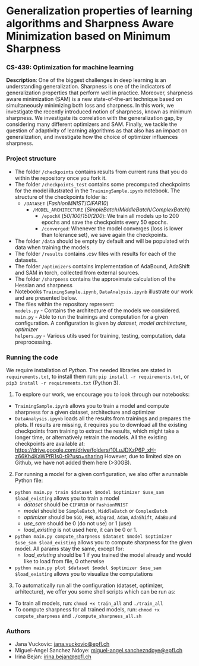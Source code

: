 # Generalization properties of learning algorithms and Sharpness Aware Minimization based on Minimum Sharpness
### CS-439: Optimization for machine learning
**Description**:
One of the biggest challenges in deep learning is an understanding generalization. Sharpness is one of the indicators of generalization properties that perform well in practice. Moreover, sharpness aware minimization (SAM) is a new state-of-the-art technique based on simultaneously minimizing both loss and sharpness. In this work, we investigate the recently introduced notion of sharpness, known as minimum sharpness. We investigate its correlation with the generalization gap, by considering many different optimizers and SAM. Finally, we tackle the question of adaptivity of learning algorithms as that also has an impact on generalization, and investigate how the choice of optimizer influences sharpness. 

### Project structure
- The folder `/checkpoints` contains results from current runs that you do within the repository once you fork it.
- The folder `/checkpoints_test` contains some precomputed checkpoints for the model illustrated in the `TrainingSample.ipynb` notebook. The structure of the checkpoints folder is:
  - `/DATASET` (_FashionMNIST_/_CIFAR10_)
    - `/MODEL_ARCHITECTURE` (_SimpleBatch_/_MiddleBatch_/_ComplexBatch_)
      - `/epochX` (_50_/_100_/_150_/_200_): We train all models up to 200 epochs and save the checkpoints every 50 epochs.
      - `/converged`: Whenever the model converges (loss is lower than tolerance set), we save again the checkpoints.
- The folder `/data` should be empty by default and will be populated with data when training the models.
- The folder `/results` contains .csv files with results for each of the datasets.
- The folder `/optimizers` contains implementation of AdaBound, AdaShift and SAM in torch, collected from external sources.
- The folder `/sharpness` contains the approximate calculation of the Hessian and sharpness
- Notebooks `TrainingSample.ipynb`, `DataAnalysis.ipynb` illustrate our work and are presented below.
- The files within the repository represent:
<br />`models.py` - Contains the architecture of the models we considered.
<br />`main.py` - Able to run the trainings and computation for a given configuration. A configuration is given by *dataset*, *model architecture*, *optimizer*
<br />`helpers.py` - Various utils used for training, testing, computation, data preprocessing.
### Running the code

We require installation of *Python*. The needed libraries are stated in `requirements.txt`, to install them run: `pip install -r requirements.txt`,
or `pip3 install -r requirements.txt` (Python 3).
1. To explore our work, we encourage you to look through our notebooks:
- `TrainingSample.ipynb` allows you to train a model and compute sharpness for a given dataset, architecture and optimizer
- `DataAnalysis.ipynb` loads all the results from trainings and prepares the plots. If results are missing, it requires you to download all the existing checkpoints from training to extract the results, which might take a longer time, or alternatively retrain the models.
All the existing checkpoints are available at: https://drive.google.com/drive/folders/10LuJDXzP6P_xH-z66Kh4KaWPfR1s0-t9?usp=sharing
However, due to limited size on Github, we have not added them here (>30GB).

2. For running a model for a given configuration, we also offer a runnable Python file:
- `python main.py train $dataset $model $optimizer $use_sam $load_existing` allows you to train a model
  - _dataset_ should be `CIFAR10` or `FashionMNIST`
  - _model_ should be `SimpleBatch`, `MiddleBatch` or `ComplexBatch`
  - _optimizer_ should be `SGD`, `PHB`, `Adagrad`, `Adam`, `AdaShift`, `AdaBound`
  - _use_sam_ should be 0 (do not use) or 1 (use)
  - _load_existing_ is not used here, it can be 0 or 1.
- `python main.py compute_sharpness $dataset $model $optimizer $use_sam $load_existing` allows you to compute sharpness for the given model. All params stay the same, except for:
  - _load_existing_ should be 1 if you trained the model already and would like to load from file, 0 otherwise
- `python main.py plot $dataset $model $optimizer $use_sam $load_existing` allows you to visualize the computations

3. To automatically run all the configuration (dataset, optimizer, arhitecture), we offer you some shell scripts which can be run as:
- To train all models, run: `chmod +x train_all` and `./train_all`
- To compute sharpness for all trained models, run: `chmod +x compute_sharpness` and `./compute_sharpness_all.sh`

### Authors

- Jana Vuckovic: jana.vuckovic@epfl.ch
- Miguel-Angel Sanchez Ndoye: miguel-angel.sanchezndoye@epfl.ch
- Irina Bejan: irina.bejan@epfl.ch 